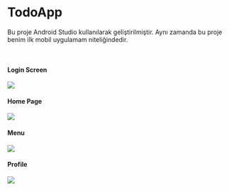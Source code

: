 # TodoApp
Bu proje Android Studio kullanılarak geliştirilmiştir. Aynı zamanda bu proje benim ilk mobil uygulamam niteliğindedir.

<html>
  <body>
   <br>
  <h4>Login Screen</h4>
    <img src='https://user-images.githubusercontent.com/78226423/175028126-411fff8c-2fbc-4915-af03-cb8c66f8134d.png'>
  

  <h4>Home Page</h4>
    <img src='https://user-images.githubusercontent.com/78226423/175028429-eee554fa-35aa-4112-ba15-227eac22efa1.png'>
  

  <h4>Menu</h4>
    <img src='https://user-images.githubusercontent.com/78226423/175028467-0ffb505b-8cf7-44e1-b1c1-a8e47f70dd2f.png'>
  

  <h4>Profile</h4>
   <img src='https://user-images.githubusercontent.com/78226423/175028482-6408c31a-bb05-424d-90d2-e2abba6e3a0f.png'>
  </body>
</html>
